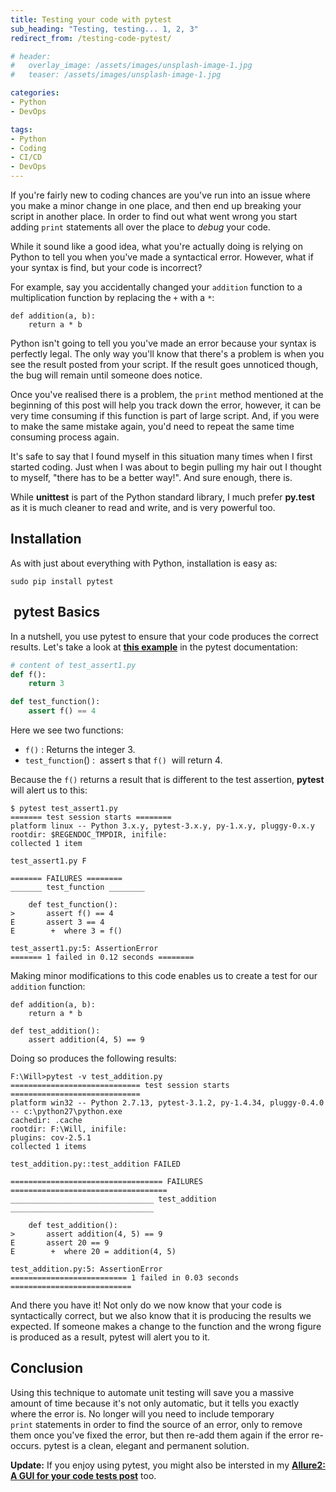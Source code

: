 ```yaml
---
title: Testing your code with pytest
sub_heading: "Testing, testing... 1, 2, 3"
redirect_from: /testing-code-pytest/

# header:
#   overlay_image: /assets/images/unsplash-image-1.jpg
#   teaser: /assets/images/unsplash-image-1.jpg

categories:
- Python
- DevOps

tags:
- Python
- Coding
- CI/CD
- DevOps
---
```

If you're fairly new to coding chances are you've run into an issue where you make a minor change in one place, and then end up breaking your script in another place. In order to find out what went wrong you start adding `print` statements all over the place to _debug_ your code.

While it sound like a good idea, what you're actually doing is relying on Python to tell you when you've made a syntactical error. However, what if your syntax is find, but your code is incorrect?

For example, say you accidentally changed your `addition` function to a multiplication function by replacing the `+` with a `*`:

```ptyhon
def addition(a, b):
    return a * b
```

Python isn't going to tell you you've made an error because your syntax is perfectly legal. The only way you'll know that there's a problem is when you see the result posted from your script. If the result goes unnoticed though, the bug will remain until someone does notice.

Once you've realised there is a problem, the `print` method mentioned at the beginning of this post will help you track down the error, however, it can be very time consuming if this function is part of large script. And, if you were to make the same mistake again, you'd need to repeat the same time consuming process again.

It's safe to say that I found myself in this situation many times when I first started coding. Just when I was about to begin pulling my hair out I thought to myself, "there has to be a better way!". And sure enough, there is.

While **unittest** is part of the Python standard library, I much prefer **py.test** as it is much cleaner to read and write, and is very powerful too.

## Installation

As with just about everything with Python, installation is easy as:

```
sudo pip install pytest
```

##  pytest Basics

In a nutshell, you use pytest to ensure that your code produces the correct results. Let's take a look at [**this example**](https://docs.pytest.org/en/latest/assert.html#assert) in the pytest documentation:

```python
# content of test_assert1.py
def f():
    return 3

def test_function():
    assert f() == 4
```

Here we see two functions:

*   `f()` : Returns the integer 3.
*   `test_function`() :  assert s that `f()`  will return 4.

Because the `f()` returns a result that is different to the test assertion, **pytest** will alert us to this:

```
$ pytest test_assert1.py
======= test session starts ========
platform linux -- Python 3.x.y, pytest-3.x.y, py-1.x.y, pluggy-0.x.y
rootdir: $REGENDOC_TMPDIR, inifile:
collected 1 item

test_assert1.py F

======= FAILURES ========
_______ test_function ________

    def test_function():
>       assert f() == 4
E       assert 3 == 4
E        +  where 3 = f()

test_assert1.py:5: AssertionError
======= 1 failed in 0.12 seconds ========
```

Making minor modifications to this code enables us to create a test for our `addition` function:

```
def addition(a, b):
    return a * b

def test_addition():
    assert addition(4, 5) == 9
```

Doing so produces the following results:

```
F:\Will>pytest -v test_addition.py
============================= test session starts =============================
platform win32 -- Python 2.7.13, pytest-3.1.2, py-1.4.34, pluggy-0.4.0 -- c:\python27\python.exe
cachedir: .cache
rootdir: F:\Will, inifile:
plugins: cov-2.5.1
collected 1 items

test_addition.py::test_addition FAILED

================================== FAILURES ===================================
________________________________ test_addition ________________________________

    def test_addition():
>       assert addition(4, 5) == 9
E       assert 20 == 9
E        +  where 20 = addition(4, 5)

test_addition.py:5: AssertionError
========================== 1 failed in 0.03 seconds ===========================
```

And there you have it! Not only do we now know that your code is syntactically correct, but we also know that it is producing the results we expected. If someone makes a change to the function and the wrong figure is produced as a result, pytest will alert you to it.

## Conclusion

Using this technique to automate unit testing will save you a massive amount of time because it's not only automatic, but it tells you exactly where the error is. No longer will you need to include temporary `print` statements in order to find the source of an error, only to remove them once you've fixed the error, but then re-add them again if the error re-occurs. pytest is a clean, elegant and permanent solution.

**Update:** If you enjoy using pytest, you might also be intersted in my [**Allure2: A GUI for your code tests post**](/allure2-gui-code-tests/) too.